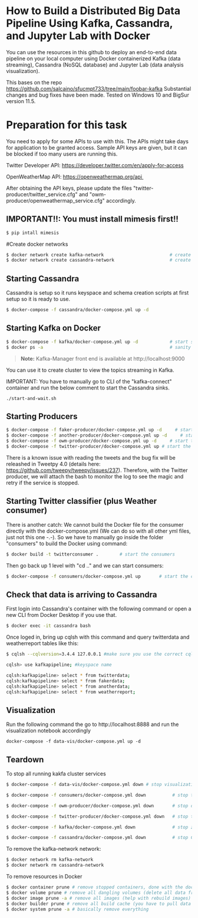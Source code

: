 # How to Build a Distributed Big Data Pipeline Using Kafka, Cassandra, and Jupyter Lab with Docker

You can use the resources in this github to deploy an end-to-end data pipeline on your local computer using Docker containerized Kafka (data streaming), Cassandra (NoSQL database) and Jupyter Lab (data analysis visualization).

This bases on the repo https://github.com/salcaino/sfucmpt733/tree/main/foobar-kafka
Substantial changes and bug fixes have been made. Tested on Windows 10 and BigSur version 11.5. 


# Preparation for this task

You need to apply for some APIs to use with this. The APIs might take days for application to be granted access. Sample API keys are given, but it can be blocked if too many users are running this.

Twitter Developer API: https://developer.twitter.com/en/apply-for-access

OpenWeatherMap API: https://openweathermap.org/api 

After obtaining the API keys, please update the files  "twitter-producer/twitter_service.cfg" and "owm-producer/openweathermap_service.cfg" accordingly.

## IMPORTANT!!: You must install mimesis first!!

```bash
$ pip intall mimesis

```

#Create docker networks
```bash
$ docker network create kafka-network                         # create a new docker network for kafka cluster (zookeeper, broker, kafka-manager services, and kafka connect sink services)
$ docker network create cassandra-network                     # create a new docker network for cassandra. (kafka connect will exist on this network as well in addition to kafka-network)
```
## Starting Cassandra

Cassandra is setup so it runs keyspace and schema creation scripts at first setup so it is ready to use.
```bash
$ docker-compose -f cassandra/docker-compose.yml up -d
```

## Starting Kafka on Docker
```bash
$ docker-compose -f kafka/docker-compose.yml up -d            # start single zookeeper, broker, kafka-manager and kafka-connect services
$ docker ps -a                                                # sanity check to make sure services are up: kafka_broker_1, kafka-manager, zookeeper, kafka-connect service
```

> **Note:** 
Kafka-Manager front end is available at http://localhost:9000

You can use it to create cluster to view the topics streaming in Kafka.


IMPORTANT: You have to manually go to CLI of the "kafka-connect" container and run the below comment to start the Cassandra sinks.
```
./start-and-wait.sh
```

## Starting Producers
```bash
$ docker-compose -f faker-producer/docker-compose.yml up -d     # start the producer to generate faker data
$ docker-compose -f another-producer/docker-compose.yml up -d     # start the producer to generate another data
$ docker-compose -f owm-producer/docker-compose.yml up -d     # start the producer that retrieves open weather map
$ docker-compose -f twitter-producer/docker-compose.yml up # start the producer for twitter
```

There is a known issue with reading the tweets and the bug fix will be releashed in Tweetpy 4.0 (details here: https://github.com/tweepy/tweepy/issues/237). Therefore, with the Twitter producer, we will attach the bash to monitor the log to see the magic and retry if the service is stopped. 

## Starting Twitter classifier (plus Weather consumer)

There is another catch: We cannot build the Docker file for the consumer directly with the docker-compose.yml (We can do so with all other yml files, just not this one -.-). So we have to manually go inside the folder "consumers" to build the Docker using command:

```bash
$ docker build -t twitterconsumer .        # start the consumers
```

Then go back up 1 level with "cd .." and we can start consumers:
```bash
$ docker-compose -f consumers/docker-compose.yml up       # start the consumers
```

## Check that data is arriving to Cassandra

First login into Cassandra's container with the following command or open a new CLI from Docker Desktop if you use that.
```bash
$ docker exec -it cassandra bash
```
Once loged in, bring up cqlsh with this command and query twitterdata and weatherreport tables like this:
```bash
$ cqlsh --cqlversion=3.4.4 127.0.0.1 #make sure you use the correct cqlversion

cqlsh> use kafkapipeline; #keyspace name

cqlsh:kafkapipeline> select * from twitterdata;
cqlsh:kafkapipeline> select * from fakerdata;
cqlsh:kafkapipeline> select * from anotherdata;
cqlsh:kafkapipeline> select * from weatherreport;
```

## Visualization

Run the following command the go to http://localhost:8888 and run the visualization notebook accordingly

```
docker-compose -f data-vis/docker-compose.yml up -d
```

## Teardown

To stop all running kakfa cluster services

```bash
$ docker-compose -f data-vis/docker-compose.yml down # stop visualization node

$ docker-compose -f consumers/docker-compose.yml down          # stop the consumers

$ docker-compose -f owm-producer/docker-compose.yml down       # stop open weather map producer

$ docker-compose -f twitter-producer/docker-compose.yml down   # stop twitter producer

$ docker-compose -f kafka/docker-compose.yml down              # stop zookeeper, broker, kafka-manager and kafka-connect services

$ docker-compose -f cassandra/docker-compose.yml down          # stop Cassandra
```

To remove the kafka-network network:

```bash
$ docker network rm kafka-network
$ docker network rm cassandra-network
```

To remove resources in Docker

```bash
$ docker container prune # remove stopped containers, done with the docker-compose down
$ docker volume prune # remove all dangling volumes (delete all data from your Kafka and Cassandra)
$ docker image prune -a # remove all images (help with rebuild images)
$ docker builder prune # remove all build cache (you have to pull data again in the next build)
$ docker system prune -a # basically remove everything
```